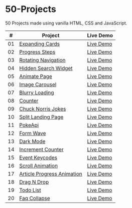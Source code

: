 # 50-Projects

50 Projects made using vanilla HTML, CSS and JavaScript.

|  #  | Project                                                                                                                     | Live Demo                                                                         |
| :-: | --------------------------------------------------------------------------------------------------------------------------- | --------------------------------------------------------------------------------- |
| 01 | [Expanding Cards](https://github.com/hamzaejaz787/50-Projects/tree/main/Expanding%20Cards) | [Live Demo](https://expanding-cards-p5001.netlify.app/)
| 02 | [Progress Steps](https://github.com/hamzaejaz787/50-Projects/tree/main/Progress%20Steps) | [Live Demo](https://festive-cori-4e6fb3.netlify.app/)
| 03 | [Rotating Navigation](https://github.com/hamzaejaz787/50-Projects/tree/main/Rotating%20Navigation) | [Live Demo](https://rotating-animatednav.netlify.app/)
| 04 | [Hidden Search Widget](https://github.com/hamzaejaz787/50-Projects/tree/main/Hidden%20Search%20Widget) | [Live Demo](https://hidden-searchwidget.netlify.app/)
| 05 | [Animate Page](https://github.com/hamzaejaz787/50-Projects/tree/main/Animate%20Page) | [Live Demo](https://sad-lalande-bb47a7.netlify.app/)
| 06 | [Image Carousel](https://github.com/hamzaejaz787/50-Projects/tree/main/Image%20Carousel) | [Live Demo](https://vigorous-euler-32c98e.netlify.app/)
| 07 | [Blurry Loading](https://github.com/hamzaejaz787/50-Projects/tree/main/Blurry%20Loading) | [Live Demo](https://blurry-load.netlify.app/)
| 08 | [Counter](https://github.com/hamzaejaz787/50-Projects/tree/main/Counter) | [Live Demo](https://countersimple.netlify.app/)
| 09 | [Chuck Norris Jokes](https://github.com/hamzaejaz787/50-Projects/tree/main/Chuck%20Norris%20Jokes) | [Live Demo](https://chuck-norrisapi.netlify.app/)
| 10 | [Split Landing Page](https://github.com/hamzaejaz787/50-Projects/tree/main/Split%20Landing%20Page) | [Live Demo](https://youthful-volhard-9ece9a.netlify.app/)
| 11 | [PokeApi](https://github.com/hamzaejaz787/50-Projects/tree/main/Pokeapi) | [Live Demo](https://zen-ramanujan-0c28e6.netlify.app/)
| 12 | [Form Wave](https://github.com/hamzaejaz787/50-Projects/tree/main/Form%20Wave) | [Live Demo](https://amazing-wing-02c25f.netlify.app/)
| 13 | [Dark Mode](https://github.com/hamzaejaz787/50-Projects/tree/main/Dark%20Mode) | [Live Demo](https://daark-mode.netlify.app/)
| 14 | [Increment Counter](https://github.com/hamzaejaz787/50-Projects/tree/main/Increment%20Counter) | [Live Demo](https://venerable-sopapillas-9ff380.netlify.app/)
| 15 | [Event Keycodes](https://github.com/hamzaejaz787/50-Projects/tree/main/Event%20Keycodes) | [Live Demo](https://phenomenal-medovik-825e83.netlify.app/)
| 16 | [Scroll Animation](https://github.com/hamzaejaz787/50-Projects/tree/main/Scroll%20Animation) | [Live Demo](https://euphonious-muffin-977499.netlify.app/)
| 17 | [Article Progress Animation](https://github.com/hamzaejaz787/50-Projects/tree/main/Article%20Progress) | [Live Demo](https://benevolent-paletas-ca3557.netlify.app/)
| 18 | [Drag N Drop](https://github.com/hamzaejaz787/50-Projects/tree/main/Drag%20N%20Drop) | [Live Demo](https://jovial-lily-b081bf.netlify.app/)
| 19 | [Todo List](https://github.com/hamzaejaz787/50-Projects/tree/main/Todo%20List) | [Live Demo](https://sage-quokka-0361a4.netlify.app/)
| 20 | [Faq Collapse](https://github.com/hamzaejaz787/50-Projects/tree/main/Faq%20Collapse) | [Live Demo](https://tourmaline-unicorn-1e395b.netlify.app/)
